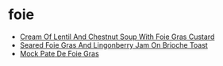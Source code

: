 # foie

 * [Cream Of Lentil And Chestnut Soup With Foie Gras Custard](index/c/cream-of-lentil-and-chestnut-soup-with-foie-gras-custard-104751.json)
 * [Seared Foie Gras And Lingonberry Jam On Brioche Toast](index/s/seared-foie-gras-and-lingonberry-jam-on-brioche-toast-102725.json)
 * [Mock Pate De Foie Gras](index/m/mock-pate-de-foie-gras.json)
